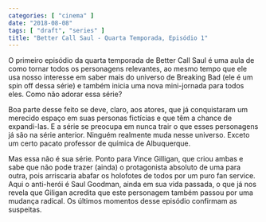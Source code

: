 ```yaml
---
categories: [ "cinema" ]
date: "2018-08-08"
tags: [ "draft", "series" ]
title: "Better Call Saul - Quarta Temporada, Episódio 1"
---
```

O primeiro episódio da quarta temporada de Better Call Saul é uma aula
de como tornar todos os personagens relevantes, ao mesmo tempo que ele
usa nosso interesse em saber mais do universo de Breaking Bad (ele é
um spin off dessa série) e também inicia uma nova mini-jornada para
todos eles. Como não adorar essa série?

Boa parte desse feito se deve, claro, aos atores, que já conquistaram
um merecido espaço em suas personas fictícias e que têm a chance
de expandi-las. E a série se preocupa em nunca trair o que esses
personagens já são na série anterior. Ninguém realmente muda nesse
universo. Exceto um certo pacato professor de química de Albuquerque.

Mas essa não é sua série. Ponto para Vince Gilligan, que criou ambas
e sabe que não pode trazer (ainda) o protagonista absoluto de uma para
outra, pois arriscaria abafar os holofotes de todos por um puro fan
service. Aqui o anti-herói é Saul Goodman, ainda em sua vida passada,
o que já nos revela que Giligan acredita que este personagem também
passou por uma mudança radical. Os últimos momentos desse episódio
confirmam as suspeitas.
